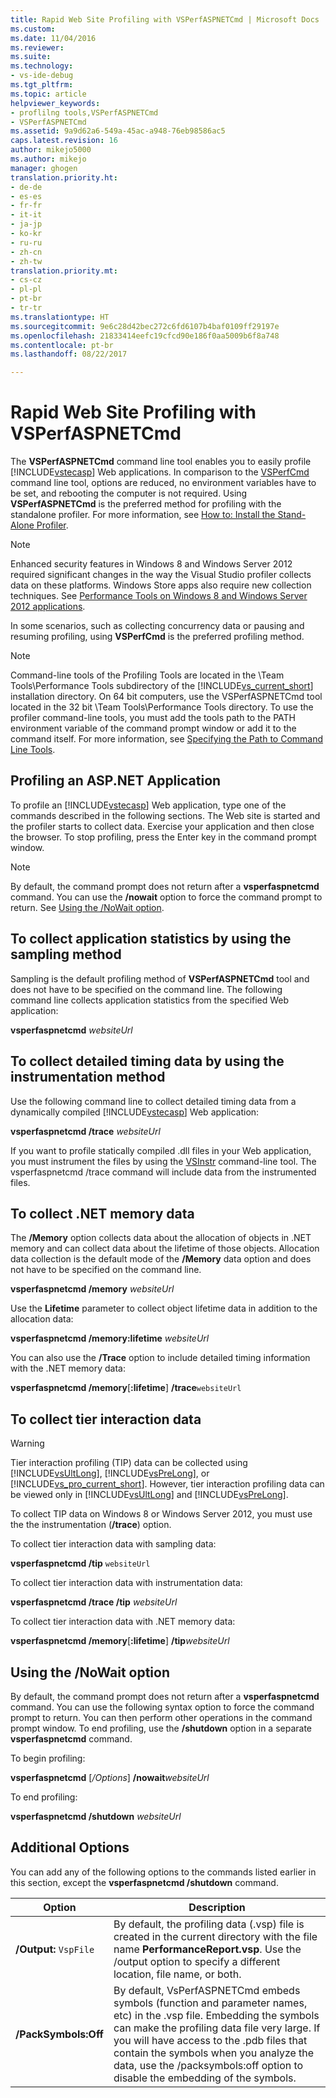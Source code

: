 ```yaml
---
title: Rapid Web Site Profiling with VSPerfASPNETCmd | Microsoft Docs
ms.custom: 
ms.date: 11/04/2016
ms.reviewer: 
ms.suite: 
ms.technology:
- vs-ide-debug
ms.tgt_pltfrm: 
ms.topic: article
helpviewer_keywords:
- proflilng tools,VSPerfASPNETCmd
- VSPerfASPNETCmd
ms.assetid: 9a9d62a6-549a-45ac-a948-76eb98586ac5
caps.latest.revision: 16
author: mikejo5000
ms.author: mikejo
manager: ghogen
translation.priority.ht:
- de-de
- es-es
- fr-fr
- it-it
- ja-jp
- ko-kr
- ru-ru
- zh-cn
- zh-tw
translation.priority.mt:
- cs-cz
- pl-pl
- pt-br
- tr-tr
ms.translationtype: HT
ms.sourcegitcommit: 9e6c28d42bec272c6fd6107b4baf0109ff29197e
ms.openlocfilehash: 21833414eefc19cfcd90e186f0aa5009b6f8a748
ms.contentlocale: pt-br
ms.lasthandoff: 08/22/2017

---
```

# <a name="rapid-web-site-profiling-with-vsperfaspnetcmd"></a>Rapid Web Site Profiling with VSPerfASPNETCmd
The **VSPerfASPNETCmd** command line tool enables you to easily profile [!INCLUDE[vstecasp](../code-quality/includes/vstecasp_md.md)] Web applications. In comparison to the [VSPerfCmd](../profiling/vsperfcmd.md) command line tool, options are reduced, no environment variables have to be set, and rebooting the computer is not required. Using **VSPerfASPNETCmd** is the preferred method for profiling with the standalone profiler. For more information, see [How to: Install the Stand-Alone Profiler](../profiling/how-to-install-the-stand-alone-profiler.md).  
  
> [!NOTE]
>  Enhanced security features in Windows 8 and Windows Server 2012 required significant changes in the way the Visual Studio profiler collects data on these platforms. Windows Store apps also require new collection techniques. See [Performance Tools on Windows 8 and Windows Server 2012 applications](../profiling/performance-tools-on-windows-8-and-windows-server-2012-applications.md).  
  
 In some scenarios, such as collecting concurrency data or pausing and resuming profiling, using **VSPerfCmd** is the preferred profiling method.  
  
> [!NOTE]
>  Command-line tools of the Profiling Tools are located in the \Team Tools\Performance Tools subdirectory of the [!INCLUDE[vs_current_short](../code-quality/includes/vs_current_short_md.md)] installation directory. On 64 bit computers, use the VSPerfASPNETCmd tool located in the 32 bit \Team Tools\Performance Tools directory. To use the profiler command-line tools, you must add the tools path to the PATH environment variable of the command prompt window or add it to the command itself. For more information, see [Specifying the Path to Command Line Tools](../profiling/specifying-the-path-to-profiling-tools-command-line-tools.md).  
  
## <a name="profiling-an-aspnet-application"></a>Profiling an ASP.NET Application  
 To profile an [!INCLUDE[vstecasp](../code-quality/includes/vstecasp_md.md)] Web application, type one of the commands described in the following sections. The Web site is started and the profiler starts to collect data. Exercise your application and then close the browser. To stop profiling, press the Enter key in the command prompt window.  
  
> [!NOTE]
>  By default, the command prompt does not return after a **vsperfaspnetcmd** command. You can use the **/nowait** option to force the command prompt to return. See [Using the /NoWait option](#UsingNoWait).  
  
## <a name="to-collect-application-statistics-by-using-the-sampling-method"></a>To collect application statistics by using the sampling method  
 Sampling is the default profiling method of **VSPerfASPNETCmd** tool and does not have to be specified on the command line. The following command line collects application statistics from the specified Web application:  
  
 **vsperfaspnetcmd**  *websiteUrl*  
  
## <a name="to-collect-detailed-timing-data-by-using-the-instrumentation-method"></a>To collect detailed timing data by using the instrumentation method  
 Use the following command line to collect detailed timing data from a dynamically compiled [!INCLUDE[vstecasp](../code-quality/includes/vstecasp_md.md)] Web application:  
  
 **vsperfaspnetcmd /trace**  *websiteUrl*  
  
 If you want to profile statically compiled .dll files in your Web application, you must instrument the files by using the [VSInstr](../profiling/vsinstr.md) command-line tool. The vsperfaspnetcmd /trace command will include data from the instrumented files.  
  
## <a name="to-collect-net-memory-data"></a>To collect .NET memory data  
 The **/Memory** option collects data about the allocation of objects in .NET memory and can collect data about the lifetime of those objects. Allocation data collection is the default mode of the **/Memory** data option and does not have to be specified on the command line.  
  
 **vsperfaspnetcmd /memory** *websiteUrl*  
  
 Use the **Lifetime** parameter to collect object lifetime data in addition to the allocation data:  
  
 **vsperfaspnetcmd /memory:lifetime** *websiteUrl*  
  
 You can also use the **/Trace** option to include detailed timing information with the .NET memory data:  
  
 **vsperfaspnetcmd /memory**[**:lifetime**] **/trace**`websiteUrl`  
  
## <a name="to-collect-tier-interaction-data"></a>To collect tier interaction data  
  
> [!WARNING]
>  Tier interaction profiling (TIP) data can be collected using [!INCLUDE[vsUltLong](../code-quality/includes/vsultlong_md.md)], [!INCLUDE[vsPreLong](../code-quality/includes/vsprelong_md.md)], or [!INCLUDE[vs_pro_current_short](../profiling/includes/vs_pro_current_short_md.md)]. However, tier interaction profiling data can be viewed only in [!INCLUDE[vsUltLong](../code-quality/includes/vsultlong_md.md)] and [!INCLUDE[vsPreLong](../code-quality/includes/vsprelong_md.md)].  
>   
>  To collect TIP data on Windows 8 or Windows Server 2012, you must use the the instrumentation (**/trace**) option.  
  
 To collect tier interaction data with sampling data:  
  
 **vsperfaspnetcmd /tip** `websiteUrl`  
  
 To collect tier interaction data with instrumentation data:  
  
 **vsperfaspnetcmd /trace /tip** *websiteUrl*  
  
 To collect tier interaction data with .NET memory data:  
  
 **vsperfaspnetcmd /memory**[**:lifetime**] **/tip***websiteUrl*  
  
##  <a name="UsingNoWait"></a> Using the /NoWait option  
 By default, the command prompt does not return after a **vsperfaspnetcmd** command. You can use the following syntax option to force the command prompt to return. You can then perform other operations in the command prompt window. To end profiling, use the **/shutdown** option in a separate **vsperfaspnetcmd** command.  
  
 To begin profiling:  
  
 **vsperfaspnetcmd** [*/Options*] **/nowait***websiteUrl*  
  
 To end profiling:  
  
 **vsperfaspnetcmd /shutdown** *websiteUrl*  
  
## <a name="additional-options"></a>Additional Options  
 You can add any of the following options to the commands listed earlier in this section, except the **vsperfaspnetcmd /shutdown** command.  
  
|Option|Description|  
|------------|-----------------|  
|**/Output:** `VspFile`|By default, the profiling data (.vsp) file is created in the current directory with the file name **PerformanceReport.vsp**. Use the /output option to specify a different location, file name, or both.|  
|**/PackSymbols:Off**|By default, VsPerfASPNETCmd embeds symbols (function and parameter names, etc) in the .vsp file. Embedding the symbols can make the profiling data file very large. If you will have access to the .pdb files that contain the symbols when you analyze the data, use the /packsymbols:off option to disable the embedding of the symbols.|

